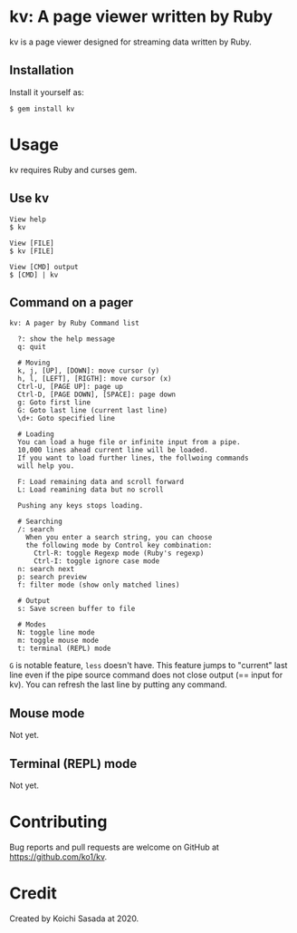 # kv: A page viewer written by Ruby

kv is a page viewer designed for streaming data written by Ruby.

## Installation

Install it yourself as:

    $ gem install kv

# Usage

kv requires Ruby and curses gem.

## Use kv

```
View help
$ kv

View [FILE]
$ kv [FILE]

View [CMD] output
$ [CMD] | kv
```

## Command on a pager

```
kv: A pager by Ruby Command list

  ?: show the help message
  q: quit

  # Moving
  k, j, [UP], [DOWN]: move cursor (y)
  h, l, [LEFT], [RIGTH]: move cursor (x)
  Ctrl-U, [PAGE UP]: page up
  Ctrl-D, [PAGE DOWN], [SPACE]: page down
  g: Goto first line
  G: Goto last line (current last line)
  \d+: Goto specified line

  # Loading
  You can load a huge file or infinite input from a pipe.
  10,000 lines ahead current line will be loaded.
  If you want to load further lines, the follwoing commands
  will help you.

  F: Load remaining data and scroll forward
  L: Load reamining data but no scroll

  Pushing any keys stops loading.

  # Searching
  /: search
    When you enter a search string, you can choose
    the following mode by Control key combination:
      Ctrl-R: toggle Regexp mode (Ruby's regexp)
      Ctrl-I: toggle ignore case mode
  n: search next
  p: search preview
  f: filter mode (show only matched lines)

  # Output
  s: Save screen buffer to file

  # Modes
  N: toggle line mode
  m: toggle mouse mode
  t: terminal (REPL) mode
```

`G` is notable feature, `less` doesn't have. This feature jumps to "current" last line even if the pipe source command does not close output (== input for kv). You can refresh the last line by putting any command.

## Mouse mode

Not yet.

## Terminal (REPL) mode

Not yet.

# Contributing

Bug reports and pull requests are welcome on GitHub at https://github.com/ko1/kv.

# Credit

Created by Koichi Sasada at 2020.

